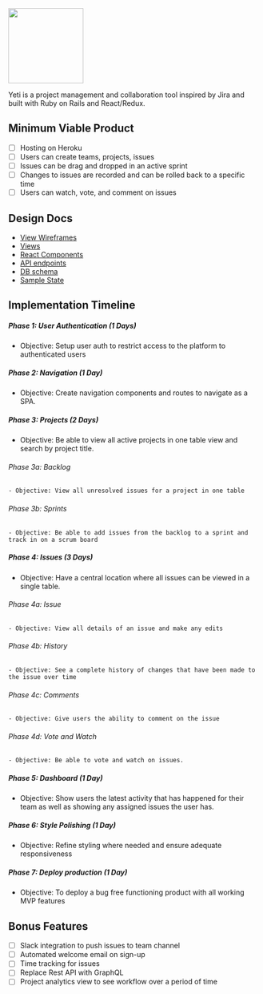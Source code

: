 <img src="http://i.imgur.com/8ot24fB.png" width="150">

Yeti is a project management and collaboration tool inspired by Jira and built with Ruby on Rails and React/Redux.


## Minimum Viable Product

- [ ] Hosting on Heroku
- [ ] Users can create teams, projects, issues
- [ ] Issues can be drag and dropped in an active sprint
- [ ] Changes to issues are recorded and can be rolled back to a specific time
- [ ] Users can watch, vote, and comment on issues

## Design Docs
* [View Wireframes][wireframes]
* [Views][views]
* [React Components][components]
* [API endpoints][api-endpoints]
* [DB schema][schema]
* [Sample State][sample-state]

[wireframes]: docs/wireframes.md
[views]: docs/views.md
[components]: docs/components.md
[api-endpoints]: docs/api-endpoints.md
[schema]: docs/schema.md
[sample-state]: docs/sample-state.md


## Implementation Timeline

##### Phase 1: User Authentication (1 Days)
  - Objective: Setup user auth to restrict access to the platform to authenticated users

##### Phase 2: Navigation (1 Day)
  - Objective: Create navigation components and routes to navigate as a SPA.

##### Phase 3: Projects (2 Days)
  - Objective: Be able to view all active projects in one table view and search by project title.
  ###### Phase 3a: Backlog
    - Objective: View all unresolved issues for a project in one table

  ###### Phase 3b: Sprints
    - Objective: Be able to add issues from the backlog to a sprint and track in on a scrum board

##### Phase 4: Issues (3 Days)
  - Objective: Have a central location where all issues can be viewed in a single table.
  ###### Phase 4a: Issue
    - Objective: View all details of an issue and make any edits

  ###### Phase 4b: History
    - Objective: See a complete history of changes that have been made to the issue over time

  ###### Phase 4c: Comments
    - Objective: Give users the ability to comment on the issue

  ###### Phase 4d: Vote and Watch
    - Objective: Be able to vote and watch on issues.


##### Phase 5: Dashboard (1 Day)
- Objective: Show users the latest activity that has happened for their team as well as showing any assigned issues the user has.


##### Phase 6: Style Polishing (1 Day)
- Objective: Refine styling where needed and ensure adequate responsiveness

##### Phase 7: Deploy production (1 Day)
  - Objective: To deploy a bug free functioning product with all working MVP features
## Bonus Features

- [ ] Slack integration to push issues to team channel
- [ ] Automated welcome email on sign-up
- [ ] Time tracking for issues
- [ ] Replace Rest API with GraphQL
- [ ] Project analytics view to see workflow over a period of time
